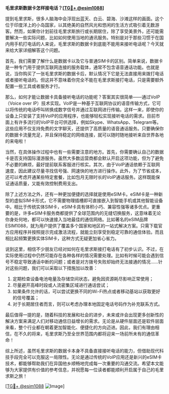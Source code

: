 **毛里求斯数据卡怎样接电话？[[TG💪+ @esim1088](https://t.me/s/esim1088)]**

提到毛里求斯，很多人脑海中会浮现出蓝天、白云、碧海、沙滩这样的画面。这个位于印度洋上的小岛国家，以其绝美的自然风光和悠闲的生活方式吸引着无数游客。然而，如果你计划前往毛里求斯旅行或长期居住，除了享受美景外，还可能需要解决一些实际问题，比如如何使用当地的通讯服务。特别是对于那些习惯于在国内用手机打电话的人来说，毛里求斯的数据卡到底能不能用来接听电话呢？今天就来给大家详细解答这个问题。

首先，我们需要了解什么是数据卡以及它与普通SIM卡的区别。简单来说，数据卡是一种专门用于提供互联网连接的服务载体，通常不包含语音通话功能。也就是说，当你购买了一张毛里求斯的数据卡后，默认情况下它是无法直接用来拨打电话或者接听电话的。但这并不意味着你完全不能在毛里求斯接打电话，只是需要额外配置一些工具或者服务才行。

那么，如何才能让数据卡具备接听电话的功能呢？答案其实很简单——通过VoIP（Voice over IP）技术实现。VoIP是一种基于互联网协议的语音传输方式，它可以将传统的电话呼叫转换成数字信号并通过互联网进行传输。这样一来，即使你的设备上只安装了支持VoIP的应用程序，也能够轻松实现接听电话的需求。目前市面上有许多流行的VoIP平台可供选择，例如Skype、WhatsApp、Telegram等。这些应用不仅支持免费的文字聊天，还提供了高质量的语音通话服务。只要确保你的数据卡流量充足，并且保持稳定的网络连接，就可以随时随地接听来自世界各地的来电啦！

当然，在具体操作过程中也有一些需要注意的地方。首先，你需要确认自己的数据卡是否支持国际漫游服务。虽然大多数运营商都会默认开启这项功能，但为了避免不必要的麻烦，最好提前联系客服进行核实。其次，由于VoIP通话依赖于互联网速度，因此建议尽量寻找信号强、网速快的地方进行操作。此外，为了节省成本，还可以考虑开通某些特定套餐，比如包月无限时长的VoIP通话服务。这样既能保证通话质量，又能有效控制费用支出。

除了上述方法之外，还有一种更加便捷的选择就是使用eSIM卡。eSIM卡是一种新型的虚拟SIM卡形式，它不需要物理插槽即可直接嵌入到智能手机或其他智能设备中。相比于传统实体SIM卡，eSIM卡具有体积小巧、兼容性强等诸多优点。更重要的是，许多eSIM卡服务商都提供了全球范围内的无缝切换服务，这意味着无论你身处何地，都可以快速接入当地最佳的通信网络。比如著名的eSIM品牌ESIM1088，就为用户提供了覆盖多个国家和地区的一站式解决方案。只需下载官方应用程序并按照提示完成激活流程，就能立刻享受到稳定可靠的通信体验。而且相比起频繁更换实体SIM卡，这种方式无疑更加省心省力。

说到这里，相信不少朋友已经对如何在毛里求斯接打电话有了初步认识。不过，在实际使用过程中仍然可能存在各种各样的情况需要处理。比如有时候可能会遇到信号不稳定导致通话中断的问题；或者是对方拨号失败却始终无法接通的情况……针对这些问题，我们可以采取以下措施加以改善：

1. 定期检查设备电池电量及存储空间状态，避免因资源耗尽影响正常使用；
2. 尽量避开高峰时段或人流密集区域进行通话尝试；
3. 如果条件允许的话，可以尝试更换不同的Wi-Fi热点或者移动基站以获取更好的信号覆盖；
4. 对于长期居住者而言，则可以考虑办理本地固定电话号码作为补充联系方式。

最后值得一提的是，随着科技的发展和社会的进步，未来或许会出现更多创新性的解决方案来满足人们对移动通信日益增长的需求。无论是从硬件层面还是软件层面来看，整个行业都在朝着更加智能化、便捷化的方向迈进。因此，我们有理由相信，在不久的将来，毛里求斯乃至全世界范围内都将迎来一场前所未有的通信革命！

综上所述，虽然毛里求斯的数据卡本身不具备直接接听电话的能力，但借助现代科技手段完全可以克服这一局限性。无论是通过传统的VoIP应用还是新兴的eSIM卡技术，都能够帮助我们在异国他乡顺畅地完成每一次重要的沟通交流。希望本文能够为大家提供有价值的参考信息，并祝愿每一位读者都能顺利开启属于自己的毛里求斯之旅！

[[TG💪+ @esim1088](https://t.me/s/esim1088) ![Image](https://i.postimg.cc/4NQfJmqS/Snipaste-2025-05-13-00-14-12.png)]